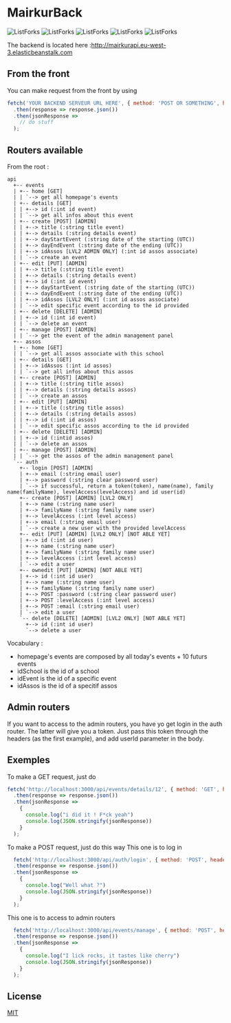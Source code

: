 # MairkurBack


![ListForks](https://forthebadge.com/images/badges/built-with-love.svg)
![ListForks](https://forthebadge.com/images/badges/made-with-java.svg)
![ListForks](https://forthebadge.com/images/badges/open-source.svg)
![ListForks](https://forthebadge.com/images/badges/uses-git.svg)
![ListForks](https://forthebadge.com/images/badges/winter-is-coming.svg)

The backend is located here :http://mairkurapi.eu-west-3.elasticbeanstalk.com

## From the front
You can make request from the front by using

``` js
fetch('YOUR BACKEND SERVEUR URL HERE', { method: 'POST OR SOMETHING', headers: {'Content-Type': 'application/json', 'Accept': 'application/json', 'Authorization' :'Bearer current_token'}, body: JSON.stringify({ email: "johncena@gmail.com", password: "i love Chuck Noris" }) })
  .then(response => response.json())
  .then(jsonResponse =>
    // do stuff
  );
```

## Routers available

From the root :
```
api
  +-- events
  | +-- home [GET]
  | | `--> get all homepage's events
  | +-- details [GET]
  | | +--> id (:int id event) 
  | | `--> get all infos about this event
  | +-- create [POST] [ADMIN]
  | | +--> title (:string title event)
  | | +--> details (:string details event)
  | | +--> dayStartEvent (:string date of the starting (UTC))
  | | +--> dayEndEvent (:string date of the ending (UTC))
  | | +--> idAssos [LVL2 ADMIN ONLY] (:int id assos associate)
  | | `--> create an event
  | +-- edit [PUT] [ADMIN]
  | | +--> title (:string title event)
  | | +--> details (:string details event)
  | | +--> id (:int id event)
  | | +--> dayStartEvent (:string date of the starting (UTC))
  | | +--> dayEndEvent (:string date of the ending (UTC))
  | | +--> idAssos [LVL2 ONLY] (:int id assos associate)
  | | `--> edit specific event according to the id provided
  | +-- delete [DELETE] [ADMIN]
  | | +--> id (:int id event) 
  | | `--> delete an event
  | +-- manage [POST] [ADMIN]
  | | `--> get the event of the admin management panel
  +-- assos
  | +-- home [GET]
  | | `--> get all assos associate with this school
  | +-- details [GET]
  | | +--> idAssos (:int id assos) 
  | | `--> get all infos about this assos
  | +-- create [POST] [ADMIN]
  | | +--> title (:string title assos)
  | | +--> details (:string details assos)
  | | `--> create an assos
  | +-- edit [PUT] [ADMIN]
  | | +--> title (:string title assos)
  | | +--> details (:string details assos)
  | | +--> id (:int id assos)
  | | `--> edit specific assos according to the id provided
  | +-- delete [DELETE] [ADMIN]
  | | +--> id (:intid assos)
  | | `--> delete an assos
  | +-- manage [POST] [ADMIN]
  | | `--> get the assos of the admin management panel    
  `-- auth
    +-- login [POST] [ADMIN]
    | +--> email (:string email user)
    | +--> password (:string clear password user)
    | `--> if successful, return a token(token), name(name), family name(familyName), levelAccess(levelAccess) and id user(id)
    +-- create [POST] [ADMIN] [LVL2 ONLY]
    | +--> name (:string name user)
    | +--> familyName (:string family name user)
    | +--> levelAccess (:int level access)
    | +--> email (:string email user)
    | `--> create a new user with the provided levelAccess
    +-- edit [PUT] [ADMIN] [LVL2 ONLY] [NOT ABLE YET]
    | +--> id (:int id user)
    | +--> name (:string name user)
    | +--> familyName (:string family name user)
    | +--> levelAccess (:int level access)
    | `--> edit a user
    +-- ownedit [PUT] [ADMIN] [NOT ABLE YET]
    | +--> id (:int id user)
    | +--> name (:string name user)
    | +--> familyName (:string family name user)
    | +--> POST :password (:string clear password user)
    | +--> POST :levelAccess (:int level access)
    | +--> POST :email (:string email user)
    | `--> edit a user
    `-- delete [DELETE] [ADMIN] [LVL2 ONLY] [NOT ABLE YET]
      +--> id (:int id user)
      `--> delete a user

```

Vocabulary :
- homepage's events are composed by all today's events + 10 futurs events
- idSchool is the id of a school
- idEvent is the id of a specific event
- idAssos is the id of a specitif assos

## Admin routers
If you want to access to the admin routers, you have yo get login in the auth router.
The latter will give you a token. Just pass this token through the headers (as the first example), and add userId parameter in the body.


## Exemples
To make a GET request, just do
``` js
fetch('http://localhost:3000/api/events/details/12', { method: 'GET', headers: {'Content-Type': 'application/json', 'Accept': 'application/json'} })
  .then(response => response.json())
  .then(jsonResponse =>
    {
      console.log("i did it ! F*ck yeah")
      console.log(JSON.stringify(jsonResponse))
    }
  );
```

To make a POST request, just do this way
This one is to log in
``` js
  fetch('http://localhost:3000/api/auth/login', { method: 'POST', headers: {'Content-Type': 'application/json', 'Accept': 'application/json', 'Authorization': 'Bearer the_token'}, body: JSON.stringify({ email: "michael.bay65@yahoo.com", password: "iSecrEtly_l@v€KuBrick.<3" }) })
  .then(response => response.json())
  .then(jsonResponse =>
    {
      console.log("Well what ?")
      console.log(JSON.stringify(jsonResponse))
    }
  );
```

This one is to access to admin routers
``` js
  fetch('http://localhost:3000/api/events/manage', { method: 'POST', headers: {'Content-Type': 'application/json', 'Accept': 'application/json', 'Authorization': 'Bearer the_token', 'variable' :"Kubrick wasn't that good"}, body: JSON.stringify({ stuff: "thanks", train: "Thomas" }) })
  .then(response => response.json())
  .then(jsonResponse =>
    {
      console.log("I lick rocks, it tastes like cherry")
      console.log(JSON.stringify(jsonResponse))
    }
  );
```

## License
[MIT](https://www.google.com/search?client=firefox-b-d&q=there+is+no+license)
